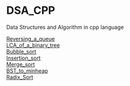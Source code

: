 # DSA_CPP
Data Structures and Algorithm in cpp language


[Reversing_a_queue](Reversing_a_queue.cpp)<br>
[LCA_of_a_binary_tree](LCA_of_Binary_Tree.cpp)<br>
[Bubble_sort](Bubble_sort.cpp)<br>
[Insertion_sort](Insertion_sort.cpp)<br>
[Merge_sort](Merge_sort.cpp)<br>
[BST_to_minheap](BST_to_minheap.cpp)<br>
[Radix_Sort](Radix_Sort.cpp)

